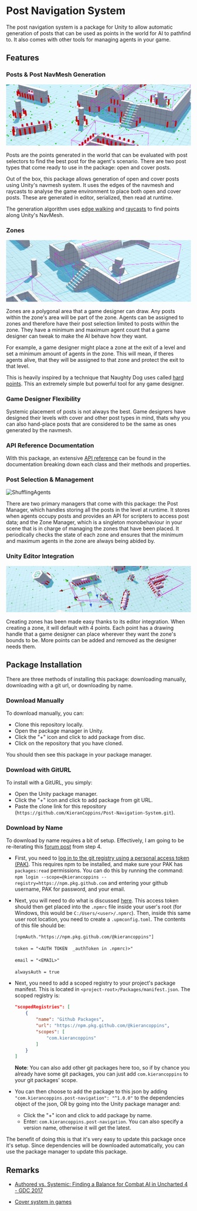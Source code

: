 # Post Navigation System
The post navigation system is a package for Unity to allow automatic generation of posts that can be used as points in the world for AI to pathfind to. It also comes with other tools for managing agents in your game.

## Features

### Posts & Post NavMesh Generation
![PostDebugViewWithZones](./Documentation~/Resources/PostDebugViewWithZones.png)

Posts are the points generated in the world that can be evaluated with post selectors to find the best post for the agent's scenario. There are two post types that come ready to use in the package: open and cover posts.

Out of the box, this package allows generation of open and cover posts using Unity's navmesh system. It uses the edges of the navmesh and raycasts to analyse the game environment to place both open and cover posts. These are generated in editor, serialized, then read at runtime.

The generation algorithm uses [edge walking][2] and [raycasts][2] to find points along Unity's NavMesh.

### Zones
![ZoneView](./Documentation~/Resources/ZoneView.png)

Zones are a polygonal area that a game designer can draw. Any posts within the zone's area will be part of the zone. Agents can be assigned to zones and therefore have their post selection limited to posts within the zone. They have a minimum and maximum agent count that a game designer can tweak to make the AI behave how they want.

For example, a game designer might place a zone at the exit of a level and set a minimum amount of agents in the zone. This will mean, if theres agents alive, that they will be assigned to that zone and protect the exit to that level.

This is heavily inspired by a technique that Naughty Dog uses called [hard points][1]. This an extremely simple but powerful tool for any game designer.

### Game Designer Flexibility
Systemic placement of posts is not always the best. Game designers have designed their levels with cover and other post types in mind, thats why you can also hand-place posts that are considered to be the same as ones generated by the navmesh.

### API Reference Documentation
With this package, an extensive [API reference](./Documentation~/APIReference/README.md) can be found in the documentation breaking down each class and their methods and properties.

### Post Selection & Management
![ShufflingAgents](./Documentation~/Resources/ShufflingAgents.gif)

There are two primary managers that come with this package: the Post Manager, which handles storing all the posts in the level at runtime. It stores when agents occupy posts and provides an API for scripters to access post data; and the Zone Manager, which is a singleton monobehaviour in your scene that is in charge of managing the zones that have been placed. It periodically checks the state of each zone and ensures that the minimum and maximum agents in the zone are always being abided by.


### Unity Editor Integration
![UnityEditorIntegration](./Documentation~/Resources/UnityEditorIntegration.gif)

Creating zones has been made easy thanks to its editor integration. When creating a zone, it will default with 4 points. Each point has a drawing handle that a game designer can place wherever they want the zone's bounds to be. More points can be added and removed as the designer needs them.

## Package Installation

There are three methods of installing this package: downloading manually, downloading with a git url, or downloading by name.

### Download Manually
To download manually, you can:
- Clone this repository locally.
- Open the package manager in Unity.
- Click the "+" icon and click to add package from disc.
- Click on the repository that you have cloned.

You should then see this package in your package manager.

### Download with GitURL
To install with a GitURL, you simply:
- Open the Unity package manager.
- Click the "+" icon and click to add package from git URL.
- Paste the clone link for this repository (`https://github.com/KieranCoppins/Post-Navigation-System.git`).

### Download by Name
To download by name requires a bit of setup. Effectively, I am going to be re-iterating this [forum post](https://forum.unity.com/threads/using-github-packages-registry-with-unity-package-manager.861076/) from step 4.

- First, you need to [log in to the git registry using a personal access token (PAK)](https://docs.github.com/en/packages/working-with-a-github-packages-registry/working-with-the-npm-registry#authenticating-with-a-personal-access-token). This requires npm to be installed, and make sure your PAK has `packages:read` permissions. You can do this by running the command: `npm login --scope=@kierancoppins --registry=https://npm.pkg.github.com` and entering your github username, PAK for password, and your email.

- Next, you will need to do what is discussed [here](https://forum.unity.com/threads/npm-registry-authentication.836308/). This access token should then get placed into the `.npmrc` file inside your user's root (for Windows, this would be `C:/Users/<user>/.npmrc`). Then, inside this same user root location, you need to create a `.upmconfig.toml`. The contents of this file should be:
    ```
    [npmAuth."https://npm.pkg.github.com/@kierancoppins"]

    token = "<AUTH TOKEN  _authToken in .npmrc)>"

    email = "<EMAIL>"

    alwaysAuth = true
    ```

- Next, you need to add a scoped registry to your project's package manifest. This is located in `<project-root>/Packages/manifest.json`. The scoped registry is:
    ```json
    "scopedRegistries": [
        {
            "name": "Github Packages",
            "url": "https://npm.pkg.github.com/@kierancoppins",
            "scopes": [
                "com.kierancoppins"
            ]
        }
    ]
    ```
    **Note**: You can also add other git packages here too, so if by chance you already have some git packages, you can just add `com.kierancoppins` to your git packages' scope.

- You can then choose to add the package to this json by adding `"com.kierancoppins.post-navigation": "^1.0.0"` to the dependencies object of the json, OR by going into the Unity package manager and:
    - Click the "+" icon and click to add package by name.
    - Enter: `com.kierancoppins.post-navigation`. You can also specify a version name, otherwise it will get the latest.

The benefit of doing this is that it's very easy to update this package once it's setup. Since dependencies will be downloaded automatically, you can use the package manager to update this package.

## Remarks
- [Authored vs. Systemic: Finding a Balance for Combat AI in Uncharted 4 - GDC 2017](https://www.youtube.com/watch?v=G8W7EQKBgcg)

[1]: <https://www.youtube.com/watch?v=G8W7EQKBgcg> (Authored vs. Systemic: Finding a Balance for Combat AI in Uncharted 4 - GDC 2017)

- [Cover system in games](https://www.gamedev.net/blogs/entry/2276748-cover-system-in-games)

[2]: <https://www.gamedev.net/blogs/entry/2276748-cover-system-in-games> (Cover system in games)